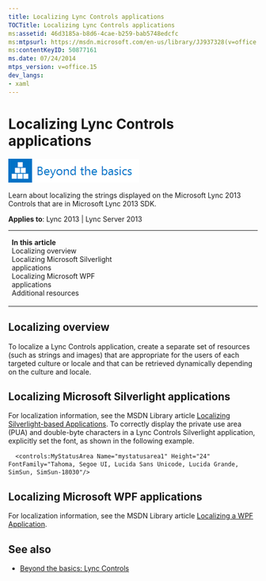 ```yaml
---
title: Localizing Lync Controls applications
TOCTitle: Localizing Lync Controls applications
ms:assetid: 46d3185a-b8d6-4cae-b259-bab5748edcfc
ms:mtpsurl: https://msdn.microsoft.com/en-us/library/JJ937328(v=office.15)
ms:contentKeyID: 50877161
ms.date: 07/24/2014
mtps_version: v=office.15
dev_langs:
- xaml
---
```


# Localizing Lync Controls applications

![Beyond the basics topic](images/JJ937254.mod_icon_beyondbasics_long(Office.15).png "Beyond the basics topic")

Learn about localizing the strings displayed on the Microsoft Lync 2013 Controls that are in Microsoft Lync 2013 SDK.



**Applies to**: Lync 2013 | Lync Server 2013

<table>
<colgroup>
<col style="width: 50%" />
<col style="width: 50%" />
</colgroup>
<tbody>
<tr class="odd">
<td><p><strong>In this article</strong><br />
Localizing overview<br />
Localizing Microsoft Silverlight applications<br />
Localizing Microsoft WPF applications<br />
Additional resources</p></td>
<td><p></p></td>
</tr>
</tbody>
</table>

## Localizing overview

To localize a Lync Controls application, create a separate set of resources (such as strings and images) that are appropriate for the users of each targeted culture or locale and that can be retrieved dynamically depending on the culture and locale.

## Localizing Microsoft Silverlight applications

For localization information, see the MSDN Library article [Localizing Silverlight-based Applications](http://go.microsoft.com/fwlink/?linkid=204377%26clcid=0x409). To correctly display the private use area (PUA) and double-byte characters in a Lync Controls Silverlight application, explicitly set the font, as shown in the following example.

```xaml
  <controls:MyStatusArea Name="mystatusarea1" Height="24" FontFamily="Tahoma, Segoe UI, Lucida Sans Unicode, Lucida Grande, SimSun, SimSun-18030"/>
```

## Localizing Microsoft WPF applications

For localization information, see the MSDN Library article [Localizing a WPF Application](http://go.microsoft.com/fwlink/?linkid=204378%26clcid=0x409).

## See also

  - [Beyond the basics: Lync Controls](beyond-the-basics-lync-controls.md)

